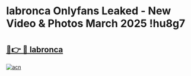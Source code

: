 # labronca Onlyfans Leaked - New Video & Photos March 2025 !hu8g7

# <h2><a href="https://gybunh.iuczelnia.edu.pl?title=labronca&ref=hu8g7">🔗👉 🔴 labronca</a></h2>

[![acn](https://github.com/user-attachments/assets/0f9c940e-d8b0-45ae-aac7-cd30a18b3e1c)](https://gybunh.iuczelnia.edu.pl?title=labronca&ref=hu8g7)

